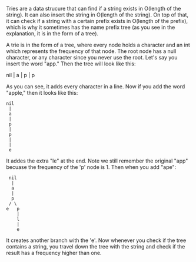 Tries are a data strucure that can find if a string exists in O(length of the string). It can also insert the string in O(length of the string). On top of that, it can check if a string with a certain prefix exists in O(length of the prefix), which is why it sometimes 
has the name prefix tree (as you see in the explanation, it is in the form of a tree).

A trie is in the form of a tree, where every node holds a character and an int which represents the frequency of that node. The root node has a null character, or any character since you never use the root. Let's say you insert the word "app." Then the tree will look 
like this:

   nil
    |
    a
    |
    p
    |
    p

As you can see, it adds every character in a line. Now if you add the word "apple," then it looks like this:

    nil
     |
     a
     |
     p
     |
     p
     |
     |
     e

It addes the extra "le" at the end. Note we still remember the original "app" becuase the frequency of the 'p' node is 1. Then when you add "ape":

     nil
      |
      a
      |
      p
     / \
    e   p
        |
        l
        |
        e

It creates another branch with the 'e'. Now whenever you check if the tree contains a string, you travel down the tree with the string and check if the result has a frequency higher than one.